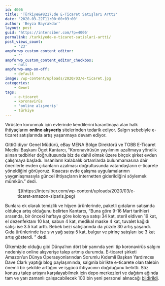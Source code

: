 ```yaml
---
id: 4006
title: 'Türkiye&#8217;de E-Ticaret Satışları Arttı'
date: '2020-03-22T11:00:00+03:00'
author: 'Beyza Bayrakdar'
layout: post
guid: 'https://intersiber.com/?p=4006'
permalink: /turkiyede-e-ticaret-satislari-artti/
post_views_count:
    - '23'
ampforwp_custom_content_editor:
    - ''
ampforwp_custom_content_editor_checkbox:
    - null
ampforwp-amp-on-off:
    - default
image: /wp-content/uploads/2020/03/e-ticaret.jpg
categories:
    - Genel
tags:
    - e-ticaret
    - koronavirüs
    - 'online alışveriş'
    - türkiye
---
```


Virüsten korunmak için evlerinde kendilerini karantinaya alan halk ihtiyaçlarını **online alışveriş** sitelerinden tedarik ediyor. Salgın sebebiyle e-ticaret satışlarında artış yaşanmaya devam ediyor.

GittiGidiyor Genel Müdürü, eBay MENA Bölge Direktörü ve TOBB E-Ticaret Meclisi Başkanı Öget Kantarcı, “Koronavirüsün yayılımını azaltmaya yönelik alınan tedbirler doğrultusunda biz de dahil olmak üzere birçok şirket evden çalışmaya başladı. İnsanların kalabalık ortamlarda bulunmamasına dair önerilerle evden çıkanların azalması doğrultusunda vatandaşların e-ticarete yöneldiğini görüyoruz. Kısacası evde çalışma uygulamalarının yaygınlaşmasıyla güncel ihtiyaçların internetten giderildiğini söylemek mümkün.” dedi.

<figure class="wp-block-image size-full">![](https://intersiber.com/wp-content/uploads/2020/03/e-ticaret-amazon-siparis.jpeg)</figure>Bunlara ek olarak temizlik ve hijyen ürünlerinde, paketli gıdaların satışında oldukça artış olduğunu belirten Kantarcı, “Buna göre 9-16 Mart tarihleri arasında, bir önceki haftaya göre kolonya satışı 34 kat, steril eldiven 19 kat, el dezenfektanı 10 kat, sabun 4 kat, medikal maske 4 kat, tuvalet kağıdı satışı ise 3.5 kat arttı. Bebek bezi satışlarında da yüzde 30 artış yaşandı. Gıda ürünlerinde ise sıvı yağ satışı 5 kat, bulgur ve pirinç satışları ise 3 kat artış gösterdi. ” dedi.

Ülkemizde olduğu gibi Dünya’nın dört bir yanında yeni tip koronavirüs salgını nedeniyle online alışverişe talep artmış durumda. E-ticaret şirketi Amazon’un Dünya Operasyonlarından Sorumlu Kıdemli Başkan Yardımcısı Dave Clark yaptığı blog paylaşımında, salgınla birlikte e-ticarete olan talebin önemli bir şekilde arttığını ve işgücü ihtiyacının doğduğunu belirtti. Söz konusu talep artışını karşılayabilmek için depo merkezleri ve dağıtım ağında tam ve yarı zamanlı çalışacabilecek 100 bin yeni personel alınacağı [bildirildi](https://intersiber.com/amazondan-yeni-karar-100-bin-yeni-calisan-alacak/).